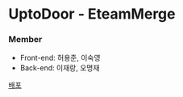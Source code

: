 # UptoDoor - EteamMerge

### Member
- Front-end: 허용준, 이숙영
- Back-end: 이재랑, 오명재

[배포](https://uptodoor.shop/)
